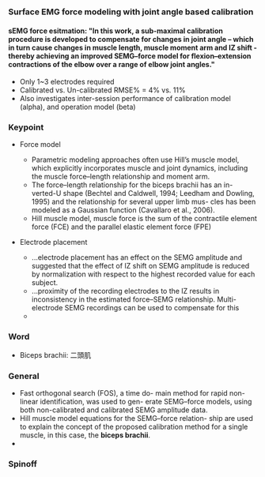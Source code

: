 ### Surface EMG force modeling with joint angle based calibration

#### sEMG force esitmation: "In this work, a sub-maximal calibration procedure is developed to compensate for changes in joint angle – which in turn cause changes in muscle length, muscle moment arm and IZ shift - thereby achieving an improved SEMG–force model for flexion–extension contractions of the elbow over a range of elbow joint angles."

* Only 1~3 electrodes required
* Calibrated vs. Un-calibrated RMSE% = 4% vs. 11%
* Also investigates inter-session performance of calibration model (alpha), and operation model (beta)

### Keypoint 
* Force model
    * Parametric modeling approaches often use Hill’s muscle model, which explicitly incorporates muscle and joint dynamics, including the muscle force–length relationship and moment arm.
    * The force–length relationship for the biceps brachii has an in- verted-U shape (Bechtel and Caldwell, 1994; Leedham and Dowling, 1995) and the relationship for several upper limb mus- cles has been modeled as a Gaussian function (Cavallaro et al., 2006).
    * Hill muscle model, muscle force is the sum of the contractile element force (FCE) and the parallel elastic element force (FPE) 
    
* Electrode placement
    * ...electrode placement has an effect on the SEMG amplitude and suggested that the effect of IZ shift on SEMG amplitude is reduced by normalization with respect to the highest recorded value for each subject.
    * ...proximity of the recording electrodes to the IZ results in inconsistency in the estimated force–SEMG relationship. Multi- electrode SEMG recordings can be used to compensate for this
    * 

### Word
* Biceps brachii: 二頭肌

### General
* Fast orthogonal search (FOS), a time do- main method for rapid non-linear identification, was used to gen- erate SEMG–force models, using both non-calibrated and calibrated SEMG amplitude data. 
* Hill muscle model equations for the SEMG–force relation- ship are used to explain the concept of the proposed calibration method for a single muscle, in this case, the **biceps brachii**.
* 
### Spinoff